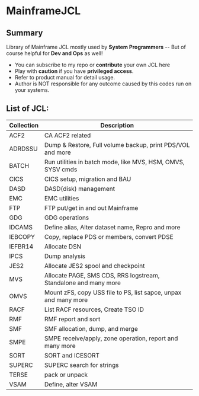 # MainframeJCL
## Summary
Library of Mainframe JCL mostly used by **System Programmers**
 -- But of course helpful for **Dev and Ops** as well!
* You can subscribe to my repo or **contribute** your own JCL here
* Play with **caution** if you have **privileged access**.
* Refer to product manual for detail usage.
* Author is NOT responsible for any outcome caused by this codes run on your systems.

## List of JCL:

Collection | Description
------------ | -------------
ACF2 | CA ACF2 related
ADRDSSU | Dump & Restore, Full volume backup, print PDS/VOL and more
BATCH | Run utilities in batch mode, like MVS, HSM, OMVS, SYSV cmds
CICS  | CICS setup, migration and BAU
DASD  | DASD(disk) management
EMC   | EMC utilities
FTP   | FTP put/get in and out Mainframe
GDG   | GDG operations
IDCAMS | Define alias, Alter dataset name, Repro and more
IEBCOPY | Copy, replace PDS or members, convert PDSE
IEFBR14 | Allocate DSN
IPCS | Dump analysis
JES2 | Allocate JES2 spool and checkpoint
MVS  | Allocate PAGE, SMS CDS, RRS logstream, Standalone and many more
OMVS | Mount zFS, copy USS file to PS, list sapce, unpax and many more
RACF | List RACF resources, Create TSO ID
RMF  | RMF report and sort
SMF  | SMF allocation, dump, and merge
SMPE | SMPE receive/apply, zone operation, report and many more
SORT | SORT and ICESORT
SUPERC | SUPERC search for strings
TERSE | pack or unpack
VSAM | Define, alter VSAM
